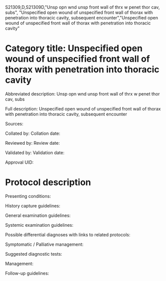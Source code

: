 S21309,D,S21309D,"Unsp opn wnd unsp front wall of thrx w penet thor cav, subs", "Unspecified open wound of unspecified front wall of thorax with penetration into thoracic cavity, subsequent encounter","Unspecified open wound of unspecified front wall of thorax with penetration into thoracic cavity"
# Category title: Unspecified open wound of unspecified front wall of thorax with penetration into thoracic cavity

Abbreviated description: Unsp opn wnd unsp front wall of thrx w penet thor cav, subs

Full description: Unspecified open wound of unspecified front wall of thorax with penetration into thoracic cavity, subsequent encounter

Sources:

Collated by:
Collation date:

Reviewed by:
Review date:

Validated by:
Validation date:

Approval UID:

# Protocol description

Presenting conditions:

History capture guidelines:

General examination guidelines:

Systemic examination guidelines:

Possible differential diagnoses with links to related protocols:

Symptomatic / Palliative management:

Suggested diagnostic tests:

Management:

Follow-up guidelines:
